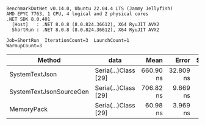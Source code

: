 ```

BenchmarkDotNet v0.14.0, Ubuntu 22.04.4 LTS (Jammy Jellyfish)
AMD EPYC 7763, 1 CPU, 4 logical and 2 physical cores
.NET SDK 8.0.401
  [Host]   : .NET 8.0.8 (8.0.824.36612), X64 RyuJIT AVX2
  ShortRun : .NET 8.0.8 (8.0.824.36612), X64 RyuJIT AVX2

Job=ShortRun  IterationCount=3  LaunchCount=1  
WarmupCount=3  

```
| Method                  | data                 | Mean      | Error     | StdDev   | Min       | Max       | Gen0   | Allocated |
|------------------------ |--------------------- |----------:|----------:|---------:|----------:|----------:|-------:|----------:|
| SystemTextJson          | Seria(...)Class [29] | 660.90 ns | 32.809 ns | 1.798 ns | 659.53 ns | 662.94 ns | 0.0038 |     392 B |
| SystemTextJsonSourceGen | Seria(...)Class [29] | 706.82 ns |  9.669 ns | 0.530 ns | 706.26 ns | 707.32 ns | 0.0048 |     464 B |
| MemoryPack              | Seria(...)Class [29] |  60.98 ns |  3.969 ns | 0.218 ns |  60.73 ns |  61.11 ns | 0.0014 |     120 B |
